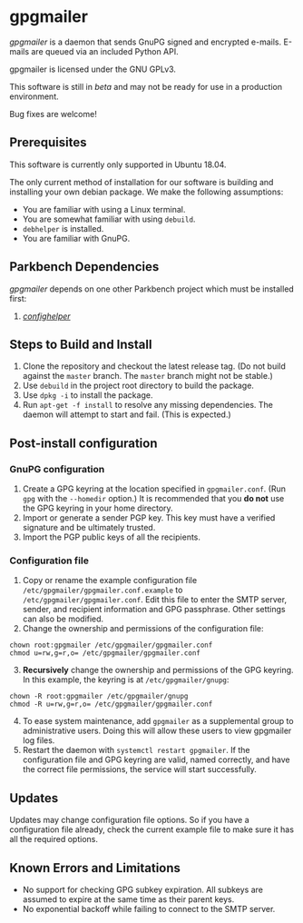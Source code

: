 # gpgmailer

_gpgmailer_ is a daemon that sends GnuPG signed and encrypted e-mails. E-mails are queued via
an included Python API.

gpgmailer is licensed under the GNU GPLv3.

This software is still in _beta_ and may not be ready for use in a production environment.

Bug fixes are welcome!

## Prerequisites
This software is currently only supported in Ubuntu 18.04.

The only current method of installation for our software is building and installing your own
debian package. We make the following assumptions:

*   You are familiar with using a Linux terminal.
*   You are somewhat familiar with using `debuild`.
*   `debhelper` is installed.
*   You are familiar with GnuPG.

## Parkbench Dependencies

_gpgmailer_ depends on one other Parkbench project which must be installed first:

1.  [_confighelper_](https://github.com/park-bench/confighelper)

## Steps to Build and Install

1.  Clone the repository and checkout the latest release tag. (Do not build against the
    `master` branch. The `master` branch might not be stable.)
2.  Use `debuild` in the project root directory to build the package.
3.  Use `dpkg -i` to install the package.
4.  Run `apt-get -f install` to resolve any missing dependencies. The daemon will attempt to
    start and fail. (This is expected.)

## Post-install configuration

### GnuPG configuration
1.  Create a GPG keyring at the location specified in `gpgmailer.conf`. (Run `gpg` with the
    `--homedir` option.) It is recommended that you __do not__ use the GPG keyring in your
    home directory.
2.  Import or generate a sender PGP key. This key must have a verified signature and be
    ultimately trusted.
3.  Import the PGP public keys of all the recipients.

### Configuration file

1.  Copy or rename the example configuration file `/etc/gpgmailer/gpgmailer.conf.example` to
    `/etc/gpgmailer/gpgmailer.conf`. Edit this file to enter the SMTP server, sender, and
    recipient information and GPG passphrase. Other settings can also be modified.
2.  Change the ownership and permissions of the configuration file:
```
chown root:gpgmailer /etc/gpgmailer/gpgmailer.conf
chmod u=rw,g=r,o= /etc/gpgmailer/gpgmailer.conf
```

3.  __Recursively__ change the ownership and permissions of the GPG keyring. In this example,
the keyring is at `/etc/gpgmailer/gnupg`:
```
chown -R root:gpgmailer /etc/gpgmailer/gnupg
chmod -R u=rw,g=r,o= /etc/gpgmailer/gpgmailer.conf
```
4. To ease system maintenance, add `gpgmailer` as a supplemental group to administrative
    users. Doing this will allow these users to view gpgmailer log files.
5. Restart the daemon with `systemctl restart gpgmailer`. If the configuration file and GPG
    keyring are valid, named correctly, and have the correct file permissions, the service
    will start successfully.

## Updates

Updates may change configuration file options. So if you have a configuration file already,
check the current example file to make sure it has all the required options.

## Known Errors and Limitations

*   No support for checking GPG subkey expiration. All subkeys are assumed to expire at the
    same time as their parent keys.
*   No exponential backoff while failing to connect to the SMTP server.
